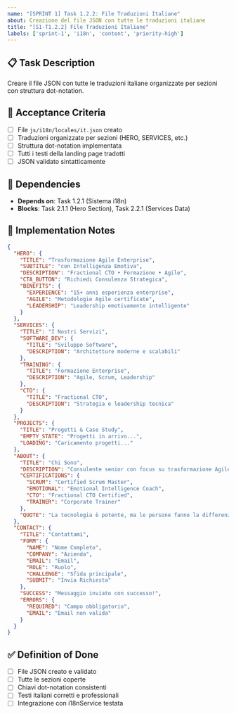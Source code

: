 ```yaml
---
name: "[SPRINT 1] Task 1.2.2: File Traduzioni Italiane"
about: Creazione del file JSON con tutte le traduzioni italiane
title: "[S1-T1.2.2] File Traduzioni Italiane"
labels: ['sprint-1', 'i18n', 'content', 'priority-high']
---
```


## 📋 Task Description

Creare il file JSON con tutte le traduzioni italiane organizzate per sezioni con struttura dot-notation.

## 🎯 Acceptance Criteria

- [ ] File `js/i18n/locales/it.json` creato
- [ ] Traduzioni organizzate per sezioni (HERO, SERVICES, etc.)
- [ ] Struttura dot-notation implementata
- [ ] Tutti i testi della landing page tradotti
- [ ] JSON validato sintatticamente

## 🔗 Dependencies

- **Depends on**: Task 1.2.1 (Sistema i18n)
- **Blocks**: Task 2.1.1 (Hero Section), Task 2.2.1 (Services Data)

## 📝 Implementation Notes

```json
{
  "HERO": {
    "TITLE": "Trasformazione Agile Enterprise",
    "SUBTITLE": "con Intelligenza Emotiva",
    "DESCRIPTION": "Fractional CTO • Formazione • Agile",
    "CTA_BUTTON": "Richiedi Consulenza Strategica",
    "BENEFITS": {
      "EXPERIENCE": "15+ anni esperienza enterprise",
      "AGILE": "Metodologie Agile certificate",
      "LEADERSHIP": "Leadership emotivamente intelligente"
    }
  },
  "SERVICES": {
    "TITLE": "I Nostri Servizi",
    "SOFTWARE_DEV": {
      "TITLE": "Sviluppo Software",
      "DESCRIPTION": "Architetture moderne e scalabili"
    },
    "TRAINING": {
      "TITLE": "Formazione Enterprise",
      "DESCRIPTION": "Agile, Scrum, Leadership"
    },
    "CTO": {
      "TITLE": "Fractional CTO",
      "DESCRIPTION": "Strategia e leadership tecnica"
    }
  },
  "PROJECTS": {
    "TITLE": "Progetti & Case Study",
    "EMPTY_STATE": "Progetti in arrivo...",
    "LOADING": "Caricamento progetti..."
  },
  "ABOUT": {
    "TITLE": "Chi Sono",
    "DESCRIPTION": "Consulente senior con focus su trasformazione Agile e intelligenza emotiva in contesti enterprise.",
    "CERTIFICATIONS": {
      "SCRUM": "Certified Scrum Master",
      "EMOTIONAL": "Emotional Intelligence Coach",
      "CTO": "Fractional CTO Certified",
      "TRAINER": "Corporate Trainer"
    },
    "QUOTE": "La tecnologia è potente, ma le persone fanno la differenza."
  },
  "CONTACT": {
    "TITLE": "Contattami",
    "FORM": {
      "NAME": "Nome Completo",
      "COMPANY": "Azienda",
      "EMAIL": "Email",
      "ROLE": "Ruolo",
      "CHALLENGE": "Sfida principale",
      "SUBMIT": "Invia Richiesta"
    },
    "SUCCESS": "Messaggio inviato con successo!",
    "ERRORS": {
      "REQUIRED": "Campo obbligatorio",
      "EMAIL": "Email non valida"
    }
  }
}
```

## ✅ Definition of Done

- [ ] File JSON creato e validato
- [ ] Tutte le sezioni coperte
- [ ] Chiavi dot-notation consistenti
- [ ] Testi italiani corretti e professionali
- [ ] Integrazione con i18nService testata